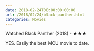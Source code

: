 ```yaml
---
date: 2018-02-24T00:00:00+00:00
url: /2018/02/24/black-panther.html
categories: Movies
---
```

Watched Black Panther (2018) - ★★★

YES. Easily the best MCU movie to date.


